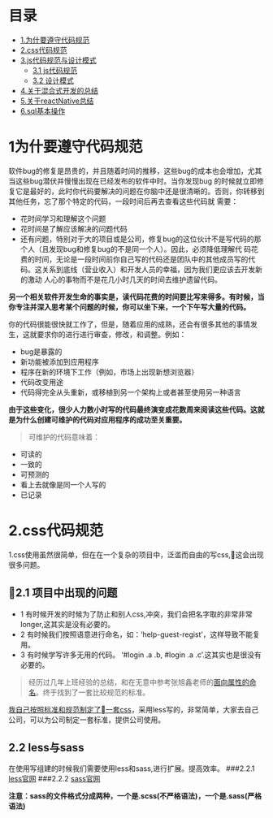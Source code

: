 # 目录 
   - [1.为什要遵守代码规范](#1.为什要遵守代码规范)
   - [2.css代码规范](#2.css代码规范)
   - [3.js代码规范与设计模式](./codeSpecification/js/1.js代码规范.md)
        - [3.1 js代码规范](./codeSpecification/js/1.js代码规范.md)
        - [3.2 设计模式](./codeSpecification/js/单例模式.md)
   - [4.关于混合式开发的总结](https://hpstream.github.io/javascript-Design-pattern-and-code-specification/doc/preview/hybrid.html)
   - [5.关于reactNative总结](https://hpstream.github.io/javascript-Design-pattern-and-code-specification/doc/reactNative/README.html)
   - [6.sql基本操作](https://hpstream.github.io/javascript-Design-pattern-and-code-specification/doc/mysql/REASME.md)

# 1为什要遵守代码规范
软件bug的修复是昂贵的，并且随着时间的推移，这些bug的成本也会增加，尤其当这些bug潜伏并慢慢出现在已经发布的软件中时。当你发现bug 的时候就立即修复它是最好的，此时你代码要解决的问题在你脑中还是很清晰的。否则，你转移到其他任务，忘了那个特定的代码，一段时间后再去查看这些代码就 需要：

 -  花时间学习和理解这个问题
 -  花时间是了解应该解决的问题代码
 -  还有问题，特别对于大的项目或是公司，修复bug的这位伙计不是写代码的那个人（且发现bug和修复bug的不是同一个人）。因此，必须降低理解代 码花费的时间，无论是一段时间前你自己写的代码还是团队中的其他成员写的代码。这关系到底线（营业收入）和开发人员的幸福，因为我们更应该去开发新的激动 人心的事物而不是花几小时几天的时间去维护遗留代码。

**另一个相关软件开发生命的事实是，读代码花费的时间要比写来得多。有时候，当你专注并深入思考某个问题的时候，你可以坐下来，一个下午写大量的代码。**

你的代码很能很快就工作了，但是，随着应用的成熟，还会有很多其他的事情发生，这就要求你的进行进行审查，修改，和调整。例如：

-  bug是暴露的
-  新功能被添加到应用程序
-  程序在新的环境下工作（例如，市场上出现新想浏览器）
-  代码改变用途
-  代码得完全从头重新，或移植到另一个架构上或者甚至使用另一种语言

**由于这些变化，很少人力数小时写的代码最终演变成花数周来阅读这些代码。这就是为什么创建可维护的代码对应用程序的成功至关重要。**

> 可维护的代码意味着：
-  可读的
-  一致的
-  可预测的
- 看上去就像是同一个人写的
-  已记录

# 2.css代码规范
  1.css使用虽然很简单，但在在一个复杂的项目中，泛滥而自由的写css,这会出现很多问题。

## 2.1 项目中出现的问题
- 1 有时候开发的时候为了防止和别人css,冲突，我们会把名字取的非常非常longer,这其实是没有必要的。
- 2 有时候我们按照语意进行命名，如：‘help-guest-regist’，这样导致不能复用。
- 3 有时候学写许多无用的代码。 ‘#login .a .b, #login .a .c’.这其实也是很没有必要的。

>经历过几年上班经验的总结，和在无意中参考张旭鑫老师的[面向属性的命名](http://www.zhangxinxu.com/wordpress/2010/09/%E7%B2%BE%E7%AE%80%E9%AB%98%E6%95%88%E7%9A%84css%E5%91%BD%E5%90%8D%E5%87%86%E5%88%99%E6%96%B9%E6%B3%95/)。终于找到了一套比较规范的标准。

[我自己按照标准和规范制定了一套css](https://hpstream.github.io/javascript-Design-pattern-and-code-specification/css/index.html)，采用less写的，非常简单，大家去自己公司，可以为公司制定一套标准，提供公司使用。

## 2.2 less与sass
在使用写组建的时候我们需要使用less和sass,进行扩展。提高效率。
###2.2.1 [less官网](http://www.bootcss.com/p/lesscss/#docs)
###2.2.2 [sass官网](https://www.sass.hk/)

**注意：sass的文件格式分成两种，一个是.scss(不严格语法)，一个是.sass(严格语法)**




